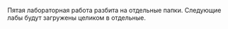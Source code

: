 Пятая лабораторная работа разбита на отдельные папки. Следующие лабы будут загружены целиком в отдельные.
